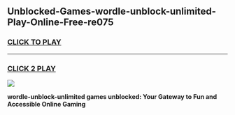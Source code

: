 
## Unblocked-Games-wordle-unblock-unlimited-Play-Online-Free-re075
<h3>
<a href="https://premium76.site?title=wordle-unblock-unlimited&ref=26A">CLICK TO PLAY</a></h3>
<hr>

<h3>
<a href="https://premium76.site?title=wordle-unblock-unlimited&ref=26A">CLICK 2 PLAY</a>
  
</h3>

<a href="https://premium76.site?title=wordle-unblock-unlimited&ref=26A"><img src="https://clearcache.store/games.png"></a>


**wordle-unblock-unlimited games unblocked: Your Gateway to Fun and Accessible Online Gaming**
